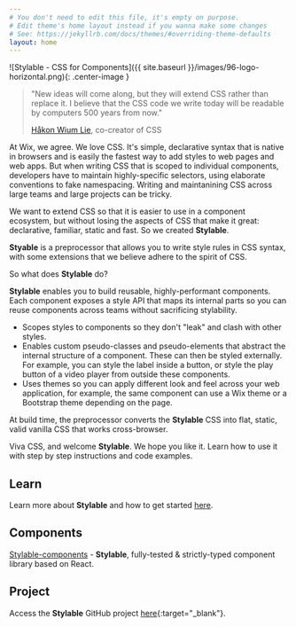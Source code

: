 ```yaml
---
# You don't need to edit this file, it's empty on purpose.
# Edit theme's home layout instead if you wanna make some changes
# See: https://jekyllrb.com/docs/themes/#overriding-theme-defaults
layout: home
---
```


![Stylable - CSS for Components]({{ site.baseurl }}/images/96-logo-horizontal.png){: .center-image }

> "New ideas will come along, but they will extend CSS rather than replace it. I believe that the CSS code we write today will be readable by computers 500 years from now."  
>  
> [Håkon Wium Lie](https://dev.opera.com/articles/css-twenty-years-hakon/), co-creator of CSS 

At Wix, we agree. We love CSS. It's simple, declarative syntax that is native in browsers and is easily the fastest way to add styles to web pages and web apps. But when writing CSS that is scoped to individual components, developers have to maintain highly-specific selectors, using elaborate conventions to fake namespacing. Writing and maintanining CSS across large teams and large projects can be tricky.

We want to extend CSS so that it is easier to use in a component ecosystem, but without losing the aspects of CSS that make it great: declarative, familiar, static and fast. So we created **Stylable**.

**Styable** is a preprocessor that allows you to write style rules in CSS syntax, with some extensions that we believe adhere to the spirit of CSS.

So what does **Stylable** do?

**Stylable** enables you to build reusable, highly-performant components. Each component exposes a style API that maps its internal parts so you can reuse components across teams without sacrificing stylability.

* Scopes styles to components so they don't "leak" and clash with other styles.
* Enables custom pseudo-classes and pseudo-elements that abstract the internal structure of a component. These can then be styled externally. For example, you can style the label inside a button, or style the play button of a video player from outside these components.
* Uses themes so you can apply different look and feel across your web application, for example, the same component can use a Wix theme or a Bootstrap theme depending on the page.

At build time, the preprocessor converts the **Stylable** CSS into flat, static, valid vanilla CSS that works cross-browser.

Viva CSS, and welcome **Stylable**. We hope you like it. Learn how to use it with step by step instructions and code examples.

## Learn

Learn more about **Stylable** and how to get started [here](./docs/getting-started.md).

## Components

[Stylable-components](https://github.com/wix/stylable-components) - **Stylable**, fully-tested & strictly-typed component library based on React.

## Project

Access the **Stylable** GitHub project [here](https://github.com/wix/stylable){:target="_blank"}.
